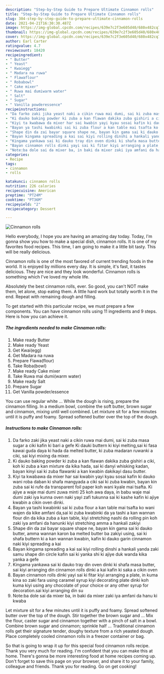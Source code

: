 ```yaml
---
description: "Step-by-Step Guide to Prepare Ultimate Cinnamon rolls"
title: "Step-by-Step Guide to Prepare Ultimate Cinnamon rolls"
slug: 304-step-by-step-guide-to-prepare-ultimate-cinnamon-rolls
date: 2021-04-21T16:30:30.487Z
image: https://img-global.cpcdn.com/recipes/639e7c2f3e605d40/680x482cq70/cinnamon-rolls-recipe-main-photo.jpg
thumbnail: https://img-global.cpcdn.com/recipes/639e7c2f3e605d40/680x482cq70/cinnamon-rolls-recipe-main-photo.jpg
cover: https://img-global.cpcdn.com/recipes/639e7c2f3e605d40/680x482cq70/cinnamon-rolls-recipe-main-photo.jpg
author: Earl Carter
ratingvalue: 4.7
reviewcount: 18420
recipeingredient:
- " Butter"
- " Yeast"
- " Kwaiegg"
- " Madara na ruwa"
- " Flawaflour"
- " Robabowl"
- " Cake mixer"
- " Ruwa mai dumiwarm water"
- " Salt"
- " Sugar"
- " Vanilla powderessence"
recipeinstructions:
- "Da farko zaki jika yeast naki a cikin ruwa mai dumi, sai ki zuba masa sugar a ciki kafin ki bari a gefe Ki dauki buttern ki kiyi melting,sai ki fasa kawai guda daya ki hada da melted butter, ki zuba madaran ruwanki a ciki, sai kiyi mixing da mixer."
- "Ki dauko baking powder ki zuba a kan flawan dakika zuba gishiri a ciki, koh ki zuba a kan mixture da kika hada, sai ki danyi whisking kadan, bayan kinyi sai ki zuba flawanki a kan kwabin dakikayi dasu butter."
- "Kiyi ta kwabawa da mixer har sai kwabin yayi kyau sosai kafin ki dauko wani roba daban ki shafa mangyada a ciki sai ki zuba kwabin, bayan kin zuba sai ki rufe da transparent foil paper koh wani kyale mai tsafta. Ki ajiye a waje mai dumi zuwa minti 25 koh awa daya, in babu waje mai dumi zaki iya kunna oven naki yayi zafi tukunna sai ki kashe kafin ki ajiye kwabin a cikin oven dinki."
- "Bayan ya tashi kwabinki sai ki zuba flour a kan table mai tsafta ko wani wajen da kike amfani da,sai ki zuba kwabinki da ya tashi a kan wannan flour din da kika zuba a kan table, kiyi stretching nashi da rolling pin koh zaki iya amfani da hanunki kiyi stretching amma a hankali zakiyi"
- "Shape din da zai bayar square shape ne, bayan kin gama sai ki dauko butter, amma wannan karon ba melted butter ba zakiyi using, sai ki shafa buttern ki a kan wannan kwabin, kafin ki dauko garin cinnamon naki kiyi spreading a kai"
- "Bayan kingama spreading a kai sai kiyi rolling dinshi a hankali yanda zaki samu shape din circle kafin sai ki yanka shi ki ajiye duk wanda kika yanka a gefe"
- "Kingama yankawa sai ki dauko tray din oven dinki ki shafa masa butter, sai kiyi arranging din cinnamon rolls dinki a kai kafin ki saka a cikin oven"
- "Bayan cinnamon rolls dinki yayi sai ki fitar kiyi arranging a plate, in kuma kina so zaki fara using caramel syrup kiyi decorating plate dinki koh kuma kiyi using any chocolate of your choice or any other syrup for decoration.sai kiyi arranging din su"
- "Note:ba dole sai da mixer ba, in baki da mixer zaki iya amfani da hanu ki kwaba"
categories:
- Recipe
tags:
- cinnamon
- rolls

katakunci: cinnamon rolls 
nutrition: 226 calories
recipecuisine: American
preptime: "PT24M"
cooktime: "PT36M"
recipeyield: "2"
recipecategory: Dessert

---
```



![Cinnamon rolls](https://img-global.cpcdn.com/recipes/639e7c2f3e605d40/680x482cq70/cinnamon-rolls-recipe-main-photo.jpg)

Hello everybody, I hope you are having an amazing day today. Today, I'm gonna show you how to make a special dish, cinnamon rolls. It is one of my favorites food recipes. This time, I am going to make it a little bit tasty. This will be really delicious.

Cinnamon rolls is one of the most favored of current trending foods in the world. It is enjoyed by millions every day. It is simple, it's fast, it tastes delicious. They are nice and they look wonderful. Cinnamon rolls is something which I've loved my whole life.

Absolutely the best cinnamon rolls, ever. So good, you can&#39;t NOT make them, let alone, stop eating them. A little hard work but totally worth it in the end. Repeat with remaining dough and filling.


To get started with this particular recipe, we must prepare a few components. You can have cinnamon rolls using 11 ingredients and 9 steps. Here is how you can achieve it.

<!--inarticleads1-->

##### The ingredients needed to make Cinnamon rolls:

1. Make ready  Butter
1. Make ready  Yeast
1. Get  Kwai(egg)
1. Get  Madara na ruwa
1. Prepare  Flawa(flour)
1. Take  Roba(bowl)
1. Make ready  Cake mixer
1. Take  Ruwa mai dumi(warm water)
1. Make ready  Salt
1. Prepare  Sugar
1. Get  Vanilla powder/essence


You can use regular white … While the dough is rising, prepare the cinnamon filling. In a medium bowl, combine the soft butter, brown sugar and cinnamon, mixing until well combined. Let mixture sit for a few minutes until it is puffy and foamy. Spread softened butter over the top of the dough. 

<!--inarticleads2-->

##### Instructions to make Cinnamon rolls:

1. Da farko zaki jika yeast naki a cikin ruwa mai dumi, sai ki zuba masa sugar a ciki kafin ki bari a gefe Ki dauki buttern ki kiyi melting,sai ki fasa kawai guda daya ki hada da melted butter, ki zuba madaran ruwanki a ciki, sai kiyi mixing da mixer.
1. Ki dauko baking powder ki zuba a kan flawan dakika zuba gishiri a ciki, koh ki zuba a kan mixture da kika hada, sai ki danyi whisking kadan, bayan kinyi sai ki zuba flawanki a kan kwabin dakikayi dasu butter.
1. Kiyi ta kwabawa da mixer har sai kwabin yayi kyau sosai kafin ki dauko wani roba daban ki shafa mangyada a ciki sai ki zuba kwabin, bayan kin zuba sai ki rufe da transparent foil paper koh wani kyale mai tsafta. Ki ajiye a waje mai dumi zuwa minti 25 koh awa daya, in babu waje mai dumi zaki iya kunna oven naki yayi zafi tukunna sai ki kashe kafin ki ajiye kwabin a cikin oven dinki.
1. Bayan ya tashi kwabinki sai ki zuba flour a kan table mai tsafta ko wani wajen da kike amfani da,sai ki zuba kwabinki da ya tashi a kan wannan flour din da kika zuba a kan table, kiyi stretching nashi da rolling pin koh zaki iya amfani da hanunki kiyi stretching amma a hankali zakiyi
1. Shape din da zai bayar square shape ne, bayan kin gama sai ki dauko butter, amma wannan karon ba melted butter ba zakiyi using, sai ki shafa buttern ki a kan wannan kwabin, kafin ki dauko garin cinnamon naki kiyi spreading a kai
1. Bayan kingama spreading a kai sai kiyi rolling dinshi a hankali yanda zaki samu shape din circle kafin sai ki yanka shi ki ajiye duk wanda kika yanka a gefe
1. Kingama yankawa sai ki dauko tray din oven dinki ki shafa masa butter, sai kiyi arranging din cinnamon rolls dinki a kai kafin ki saka a cikin oven
1. Bayan cinnamon rolls dinki yayi sai ki fitar kiyi arranging a plate, in kuma kina so zaki fara using caramel syrup kiyi decorating plate dinki koh kuma kiyi using any chocolate of your choice or any other syrup for decoration.sai kiyi arranging din su
1. Note:ba dole sai da mixer ba, in baki da mixer zaki iya amfani da hanu ki kwaba


Let mixture sit for a few minutes until it is puffy and foamy. Spread softened butter over the top of the dough. Stir together the brown sugar and … Mix the flour, caster sugar and cinnamon together with a pinch of salt in a bowl. Combine brown sugar and cinnamon; sprinkle half … Traditional cinnamon rolls get their signature tender, doughy texture from a rich yeasted dough. Place completely cooled cinnamon rolls in a freezer container or bag. 

So that is going to wrap it up for this special food cinnamon rolls recipe. Thank you very much for reading. I'm confident that you can make this at home. There's gonna be more interesting food at home recipes coming up. Don't forget to save this page on your browser, and share it to your family, colleague and friends. Thank you for reading. Go on get cooking!
